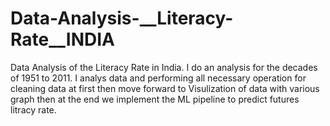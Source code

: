 # Data-Analysis-__Literacy-Rate__INDIA

Data Analysis of the Literacy Rate in India. I do an analysis for the decades of 1951 to 2011. I analys data and performing all necessary operation for cleaning data at first then move forward to Visulization of data with various graph then at the end we implement the ML pipeline to predict futures litracy rate.
